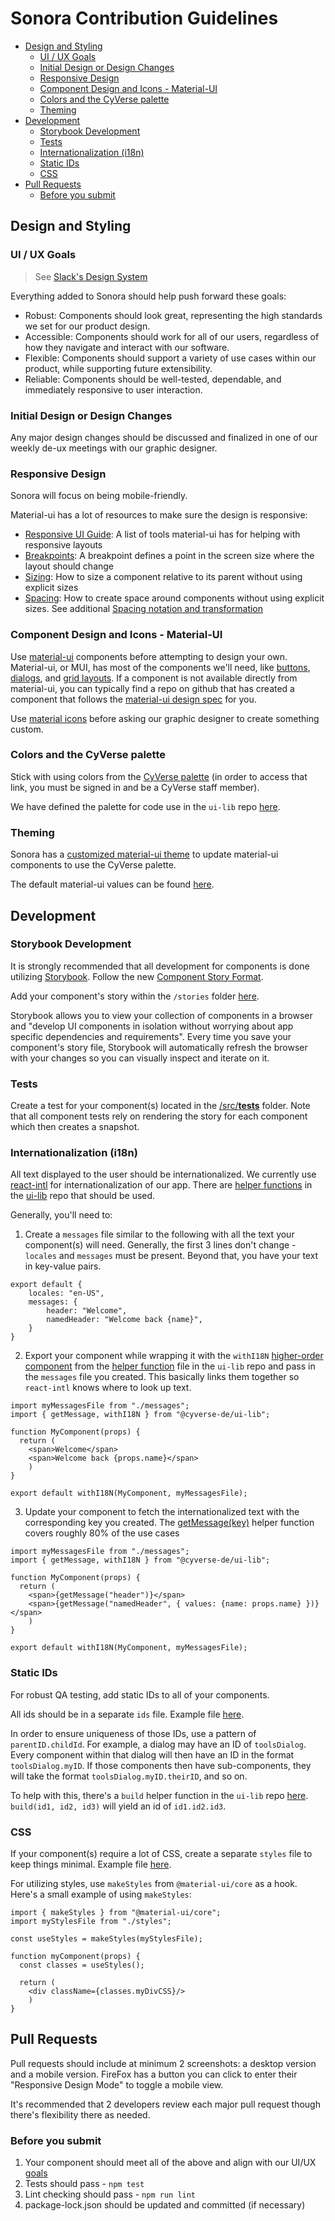 # Sonora Contribution Guidelines

- [Design and Styling](#design-and-styling)
  - [UI / UX Goals](#ui--ux-goals)
  - [Initial Design or Design Changes](#initial-design-or-design-changes)
  - [Responsive Design](#responsive-design)
  - [Component Design and Icons - Material-UI](#component-design-and-icons---material-ui)
  - [Colors and the CyVerse palette](#colors-and-the-cyverse-palette)
  - [Theming](#theming)
- [Development](#development)
  - [Storybook Development](#storybook-development)
  - [Tests](#tests)
  - [Internationalization (i18n)](#internationalization-i18n)
  - [Static IDs](#static-ids)
  - [CSS](#css)
- [Pull Requests](#pull-requests)
  - [Before you submit](#before-you-submit)


## Design and Styling

### UI / UX Goals
> See [Slack's Design System](https://slack.engineering/the-gradual-design-system-how-we-built-slack-kit-8a2830484259)

Everything added to Sonora should help push forward these goals:

* Robust: Components should look great, representing the high standards we set for our product design.
* Accessible: Components should work for all of our users, regardless of how they navigate and interact with our software.
* Flexible: Components should support a variety of use cases within our product, while supporting future extensibility.
* Reliable: Components should be well-tested, dependable, and immediately responsive to user interaction.

### Initial Design or Design Changes
Any major design changes should be discussed and finalized in one of our weekly de-ux meetings with our graphic designer.

### Responsive Design

Sonora will focus on being mobile-friendly. 

Material-ui has a lot of resources to make sure the design is responsive:
* [Responsive UI Guide](https://material-ui.com/guides/responsive-ui/): A list of tools material-ui has for helping with responsive layouts
* [Breakpoints](https://material-ui.com/customization/breakpoints/): A breakpoint defines a point in the screen size where the layout should change
* [Sizing](https://material-ui.com/system/sizing/): How to size a component relative to its parent without using explicit sizes
* [Spacing](https://material-ui.com/customization/spacing/): How to create space around components without using explicit sizes.  See additional [Spacing notation and transformation](https://material-ui.com/system/spacing/)

### Component Design and Icons - Material-UI

Use [material-ui](https://material-ui.com) components before attempting to design your own. Material-ui, or MUI, has most of the components we'll need, like [buttons](https://material-ui.com/components/buttons/), [dialogs](https://material-ui.com/components/dialogs/), and [grid layouts](https://material-ui.com/components/grid/). If a component is not available directly from material-ui, you can typically find a repo on github that has created a component that follows the [material-ui design spec](https://material.io/design/) for you.

Use [material icons](https://material-ui.com/components/material-icons/) before asking our graphic designer to create something custom.

### Colors and the CyVerse palette

Stick with using colors from the [CyVerse palette](https://wiki.cyverse.org/wiki/display/COM/CyVerse+Color+Palette) (in order to access that link, you must be signed in and be a CyVerse staff member).

We have defined the palette for code use in the `ui-lib` repo [here](https://github.com/cyverse-de/ui-lib/blob/master/src/util/CyVersePalette.js).

### Theming

Sonora has a [customized material-ui theme](/src/components/theme/default/index.js) to update material-ui components to use the CyVerse palette.

The default material-ui values can be found [here](https://material-ui.com/customization/default-theme/).


## Development


### Storybook Development

It is strongly recommended that all development for components is done utilizing [Storybook](https://storybook.js.org/). Follow the new [Component Story Format](https://storybook.js.org/docs/formats/component-story-format/).

Add your component's story within the `/stories` folder [here](/stories). 

Storybook allows you to view your collection of components in a browser and "develop UI components in isolation without worrying about app specific dependencies and requirements". Every time you save your component's story file, Storybook will automatically refresh the browser with your changes so you can visually inspect and iterate on it.


### Tests

Create a test for your component(s) located in the [/src/__tests__](/src/__tests__) folder. Note that all component tests rely on rendering the story for each component which then creates a snapshot.


### Internationalization (i18n)

All text displayed to the user should be internationalized. We currently use [react-intl](https://github.com/formatjs/react-intl) for internationalization of our app. There are [helper functions](https://github.com/cyverse-de/ui-lib/blob/master/src/util/I18NWrapper.js) in the [ui-lib](https://github.com/cyverse-de/ui-lib) repo that should be used.

Generally, you'll need to:

1. Create a `messages` file similar to the following with all the text your component(s) will need. Generally, the first 3 lines don't change - `locales` and `messages` must be present. Beyond that, you have your text in key-value pairs.

```
export default {
    locales: "en-US",
    messages: {
        header: "Welcome",
        namedHeader: "Welcome back {name}",
    }
}
```

2. Export your component while wrapping it with the `withI18N` [higher-order component](https://reactjs.org/docs/higher-order-components.html) from the [helper function](https://github.com/cyverse-de/ui-lib/blob/master/src/util/I18NWrapper.js) file in the `ui-lib` repo and pass in the `messages` file you created. This basically links them together so `react-intl` knows where to look up text.

```
import myMessagesFile from "./messages";
import { getMessage, withI18N } from "@cyverse-de/ui-lib";

function MyComponent(props) {
  return (
    <span>Welcome</span>
    <span>Welcome back {props.name}</span>
    )
}

export default withI18N(MyComponent, myMessagesFile);
```

3. Update your component to fetch the internationalized text with the corresponding key you created. The [getMessage(key)](https://github.com/cyverse-de/ui-lib/blob/78880901c263c14ea697a5abd9b607fbd776ec4b/src/util/I18NWrapper.js#L29-L34) helper function covers roughly 80% of the use cases

```
import myMessagesFile from "./messages";
import { getMessage, withI18N } from "@cyverse-de/ui-lib";

function MyComponent(props) {
  return (
    <span>{getMessage("header")}</span>
    <span>{getMessage("namedHeader", { values: {name: props.name} })}</span>
    )
}

export default withI18N(MyComponent, myMessagesFile);
```

### Static IDs

For robust QA testing, add static IDs to all of your components.

All ids should be in a separate `ids` file. Example file [here](/src/components/appBar/ids.js).

In order to ensure uniqueness of those IDs, use a pattern of `parentID.childId`. For example, a dialog may have an ID of `toolsDialog`. Every component within that dialog will then have an ID in the format `toolsDialog.myID`. If those components then have sub-components, they will take the format `toolsDialog.myID.theirID`, and so on.

To help with this, there's a `build` helper function in the `ui-lib` repo [here](https://github.com/cyverse-de/ui-lib/blob/master/src/util/DebugIDUtil.js). `build(id1, id2, id3)` will yield an id of `id1.id2.id3`.


### CSS

If your component(s) require a lot of CSS, create a separate `styles` file to keep things minimal. Example file [here](/src/data/listing/styles.js).

For utilizing styles, use `makeStyles` from `@material-ui/core` as a hook. Here's a small example of using `makeStyles`:

```
import { makeStyles } from "@material-ui/core";
import myStylesFile from "./styles";

const useStyles = makeStyles(myStylesFile);

function myComponent(props) {
  const classes = useStyles();

  return (
    <div className={classes.myDivCSS}/>
    )
}
```


## Pull Requests

Pull requests should include at minimum 2 screenshots: a desktop version and a mobile version.  FireFox has a button you can click to enter their "Responsive Design Mode" to toggle a mobile view.

It's recommended that 2 developers review each major pull request though there's flexibility there as needed.

### Before you submit
1. Your component should meet all of the above and align with our UI/UX [goals](#ui--ux-goals)
1. Tests should pass - `npm test`
1. Lint checking should pass - `npm run lint`
1. package-lock.json should be updated and committed (if necessary)
